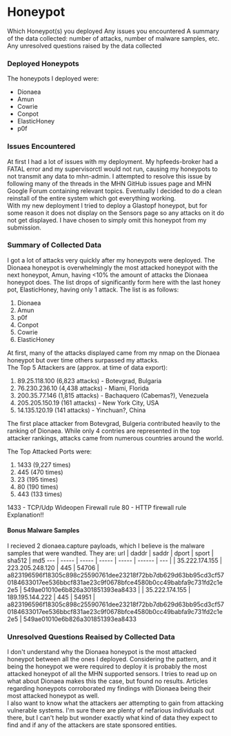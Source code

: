 # Honeypot
Which Honeypot(s) you deployed
Any issues you encountered
A summary of the data collected: number of attacks, number of malware samples, etc.
Any unresolved questions raised by the data collected

### Deployed Honeypots
The honeypots I deployed were:
  * Dionaea
  * Amun
  * Cowrie
  * Conpot
  * ElasticHoney
  * p0f
  
### Issues Encountered
At first I had a lot of issues with my deployment. My hpfeeds-broker had a FATAL error and my supervisorctl would not run, causing my honeypots to not transmit any data to mhn-admin. I attempted to resolve this issue by following many of the threads in the MHN GitHub issues page and MHN Google Forum containing relevant topics. Eventually I decided to do a clean reinstall of the entire system which got everything working.  
With my new deployment I tried to deploy a Glastopf honeypot, but for some reason it does not display on the Sensors page so any attacks on it do not get displayed. I have chosen to simply omit this honeypot from my submission.
  
### Summary of Collected Data
I got a lot of attacks very quickly after my honeypots were deployed. The Dionaea honeypot is overwhelmingly the most attacked honeypot with the next honeypot, Amun, having <10% the amount of attacks the Dionaea honeypot does. The list drops of significantly form here with the last honey pot, ElasticHoney, having only 1 attack. The list is as follows:
  1. Dionaea
  2. Amun
  3. p0f
  4. Conpot
  5. Cowrie
  6. ElasticHoney  
    
At first, many of the attacks displayed came from my nmap on the Dionaea honeypot but over time others surpassed my attacks.  
The Top 5 Attackers are (approx. at time of data export):
  1.  89.25.118.100 (6,823 attacks) - Botevgrad, Bulgaria
  2.  76.230.236.10 (4,438 attacks) - Miami, Florida
  3.  200.35.77.146 (1,815 attacks) - Bachaquero (Cabemas?), Venezuela
  4.  205.205.150.19 (161 attacks) - New York City, USA
  5.  14.135.120.19 (141 attacks) - Yinchuan?, China
  
The first place attacker from Botevgrad, Bulgeria contributed heavily to the ranking of Dionaea. While only 4 contries are represented in the top attacker rankings, attacks came from numerous countries around the world.

The Top Attacked Ports were:
  1. 1433 (9,227 times)
  2. 445 (470 times)
  3. 23 (195 times)
  4. 80 (190 times)
  5. 443 (133 times)
  
  1433 - TCP/Udp Wideopen Firewall rule
  80 - HTTP firewall rule
  Explanation!!
  
#### Bonus Malware Samples
I recieved 2 dionaea.capture payloads, which I believe is the malware samples that were wandted.
They are:
  url | daddr | saddr | dport | sport | sha512 | md5
  --- | ----- | ----- | ----- | ----- | ------ | ---
  | | 35.222.174.155 |	223.205.248.120 |	445 |	54706	| a823196596f18305c898c25590761dee23218f72bb7db629d63bb95cd3cf570184633017ee536bbcf831ae23c9f0678bfce4580b0cc49babfa9c731fd2c1e2e5 | 549ae01010e6b826a301851393ea8433
  | | 35.222.174.155 |	189.195.144.222 |	445 |	54951 | a823196596f18305c898c25590761dee23218f72bb7db629d63bb95cd3cf570184633017ee536bbcf831ae23c9f0678bfce4580b0cc49babfa9c731fd2c1e2e5 | 549ae01010e6b826a301851393ea8433
  
### Unresolved Questions Reaised by Collected Data

I don't understand why the Dionaea honeypot is the most attacked honeypot between all the ones I deployed. Considering the pattern, and it being the honeypot we were required to deploy it is probably the most attacked honeypot of all the MHN supported sensors. I tries to read up on what about Dionaea makes this the case, but found no results. Articles regarding honeypots corroborated my findings with Dionaea being their most attacked honeypot as well.  
I also want to know what the attackers aer attempting to gain from attacking vulnerable systems. I'm sure there are plenty of nefarious individuals out there, but I can't help but wonder exactly what kind of data they expect to find and if any of the attackers are state sponsored entities.  
